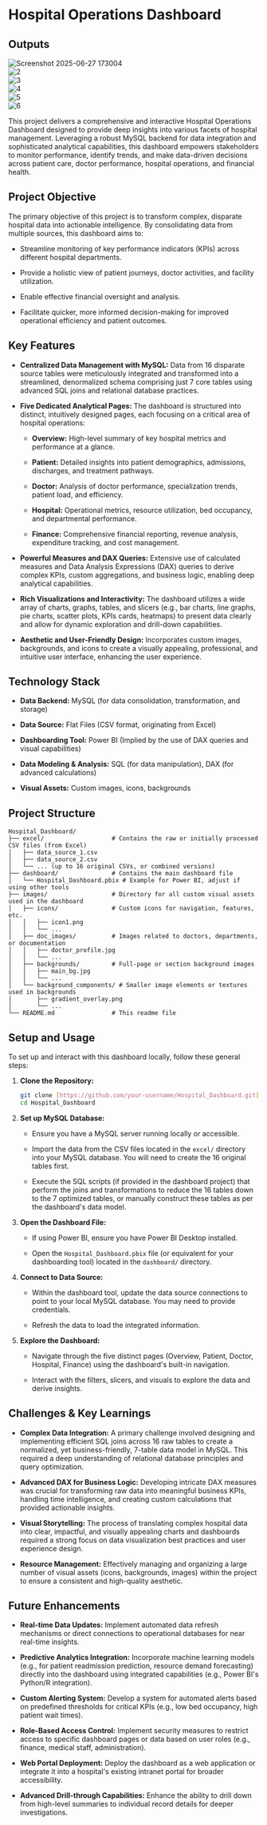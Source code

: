 # Hospital Operations Dashboard

## Outputs
![Screenshot 2025-06-27 173004](https://github.com/user-attachments/assets/d872a37b-a57c-47a8-977e-f1797dfb75ea)
<br>
![2](https://github.com/user-attachments/assets/2f4c5c2b-a747-4434-88ab-fc0e895bc2a3)
<br>
![3](https://github.com/user-attachments/assets/5a00a01f-c552-4941-aaf3-16207e48dc53)
<br>
![4](https://github.com/user-attachments/assets/e476ae8d-8d29-4238-bbe7-36177f015aee)
<br>
![5](https://github.com/user-attachments/assets/7b46ca47-a7f8-4e13-97c5-1217ef1c97be)
<br>
![6](https://github.com/user-attachments/assets/3b2fdbcd-37cb-4de3-b4d8-22846ac671e2)
<br>






This project delivers a comprehensive and interactive Hospital Operations Dashboard designed to provide deep insights into various facets of hospital management. Leveraging a robust MySQL backend for data integration and sophisticated analytical capabilities, this dashboard empowers stakeholders to monitor performance, identify trends, and make data-driven decisions across patient care, doctor performance, hospital operations, and financial health.

## Project Objective

The primary objective of this project is to transform complex, disparate hospital data into actionable intelligence. By consolidating data from multiple sources, this dashboard aims to:

* Streamline monitoring of key performance indicators (KPIs) across different hospital departments.

* Provide a holistic view of patient journeys, doctor activities, and facility utilization.

* Enable effective financial oversight and analysis.

* Facilitate quicker, more informed decision-making for improved operational efficiency and patient outcomes.

## Key Features

* **Centralized Data Management with MySQL:** Data from 16 disparate source tables were meticulously integrated and transformed into a streamlined, denormalized schema comprising just 7 core tables using advanced SQL joins and relational database practices.

* **Five Dedicated Analytical Pages:** The dashboard is structured into distinct, intuitively designed pages, each focusing on a critical area of hospital operations:

    * **Overview:** High-level summary of key hospital metrics and performance at a glance.

    * **Patient:** Detailed insights into patient demographics, admissions, discharges, and treatment pathways.

    * **Doctor:** Analysis of doctor performance, specialization trends, patient load, and efficiency.

    * **Hospital:** Operational metrics, resource utilization, bed occupancy, and departmental performance.

    * **Finance:** Comprehensive financial reporting, revenue analysis, expenditure tracking, and cost management.

* **Powerful Measures and DAX Queries:** Extensive use of calculated measures and Data Analysis Expressions (DAX) queries to derive complex KPIs, custom aggregations, and business logic, enabling deep analytical capabilities.

* **Rich Visualizations and Interactivity:** The dashboard utilizes a wide array of charts, graphs, tables, and slicers (e.g., bar charts, line graphs, pie charts, scatter plots, KPIs cards, heatmaps) to present data clearly and allow for dynamic exploration and drill-down capabilities.

* **Aesthetic and User-Friendly Design:** Incorporates custom images, backgrounds, and icons to create a visually appealing, professional, and intuitive user interface, enhancing the user experience.

## Technology Stack

* **Data Backend:** MySQL (for data consolidation, transformation, and storage)

* **Data Source:** Flat Files (CSV format, originating from Excel)

* **Dashboarding Tool:** Power BI (Implied by the use of DAX queries and visual capabilities)

* **Data Modeling & Analysis:** SQL (for data manipulation), DAX (for advanced calculations)

* **Visual Assets:** Custom images, icons, backgrounds

## Project Structure

```
Hospital_Dashboard/
├── excel/                   # Contains the raw or initially processed CSV files (from Excel)
│   ├── data_source_1.csv
│   ├── data_source_2.csv
│   └── ... (up to 16 original CSVs, or combined versions)
├── dashboard/               # Contains the main dashboard file
│   └── Hospital_Dashboard.pbix # Example for Power BI, adjust if using other tools
├── images/                  # Directory for all custom visual assets used in the dashboard
│   ├── icons/               # Custom icons for navigation, features, etc.
│   │   ├── icon1.png
│   │   └── ...
│   ├── doc_images/          # Images related to doctors, departments, or documentation
│   │   ├── doctor_profile.jpg
│   │   └── ...
│   ├── backgrounds/         # Full-page or section background images
│   │   ├── main_bg.jpg
│   │   └── ...
│   └── background_components/ # Smaller image elements or textures used in backgrounds
│       ├── gradient_overlay.png
│       └── ...
└── README.md                # This readme file

```
## Setup and Usage

To set up and interact with this dashboard locally, follow these general steps:

1.  **Clone the Repository:**
    ```bash
    git clone [https://github.com/your-username/Hospital_Dashboard.git](https://github.com/your-username/Hospital_Dashboard.git) # Replace with your actual repo URL
    cd Hospital_Dashboard
    ```

2.  **Set up MySQL Database:**

    * Ensure you have a MySQL server running locally or accessible.

    * Import the data from the CSV files located in the `excel/` directory into your MySQL database. You will need to create the 16 original tables first.

    * Execute the SQL scripts (if provided in the dashboard project) that perform the joins and transformations to reduce the 16 tables down to the 7 optimized tables, or manually construct these tables as per the dashboard's data model.

3.  **Open the Dashboard File:**

    * If using Power BI, ensure you have Power BI Desktop installed.

    * Open the `Hospital_Dashboard.pbix` file (or equivalent for your dashboarding tool) located in the `dashboard/` directory.

4.  **Connect to Data Source:**

    * Within the dashboard tool, update the data source connections to point to your local MySQL database. You may need to provide credentials.

    * Refresh the data to load the integrated information.

5.  **Explore the Dashboard:**

    * Navigate through the five distinct pages (Overview, Patient, Doctor, Hospital, Finance) using the dashboard's built-in navigation.

    * Interact with the filters, slicers, and visuals to explore the data and derive insights.

## Challenges & Key Learnings

* **Complex Data Integration:** A primary challenge involved designing and implementing efficient SQL joins across 16 raw tables to create a normalized, yet business-friendly, 7-table data model in MySQL. This required a deep understanding of relational database principles and query optimization.

* **Advanced DAX for Business Logic:** Developing intricate DAX measures was crucial for transforming raw data into meaningful business KPIs, handling time intelligence, and creating custom calculations that provided actionable insights.

* **Visual Storytelling:** The process of translating complex hospital data into clear, impactful, and visually appealing charts and dashboards required a strong focus on data visualization best practices and user experience design.

* **Resource Management:** Effectively managing and organizing a large number of visual assets (icons, backgrounds, images) within the project to ensure a consistent and high-quality aesthetic.

## Future Enhancements

* **Real-time Data Updates:** Implement automated data refresh mechanisms or direct connections to operational databases for near real-time insights.

* **Predictive Analytics Integration:** Incorporate machine learning models (e.g., for patient readmission prediction, resource demand forecasting) directly into the dashboard using integrated capabilities (e.g., Power BI's Python/R integration).

* **Custom Alerting System:** Develop a system for automated alerts based on predefined thresholds for critical KPIs (e.g., low bed occupancy, high patient wait times).

* **Role-Based Access Control:** Implement security measures to restrict access to specific dashboard pages or data based on user roles (e.g., finance, medical staff, administration).

* **Web Portal Deployment:** Deploy the dashboard as a web application or integrate it into a hospital's existing intranet portal for broader accessibility.

* **Advanced Drill-through Capabilities:** Enhance the ability to drill down from high-level summaries to individual record details for deeper investigations.
